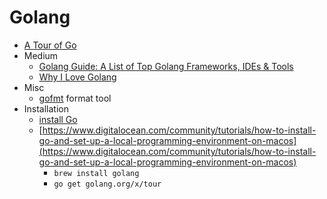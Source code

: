 # Golang

- [A Tour of Go](a-tour-of-go/a-tour-of-go.md)
- Medium
  - [Golang Guide: A List of Top Golang Frameworks, IDEs & Tools](medium/golang-guide.md)
  - [Why I Love Golang](/medium/why-i-love-golang.md)
- Misc
  - [gofmt](https://golang.org/cmd/gofmt/) format tool
- Installation
  - [install Go](https://golang.org/doc/install)
  - [https://www.digitalocean.com/community/tutorials/how-to-install-go-and-set-up-a-local-programming-environment-on-macos](https://www.digitalocean.com/community/tutorials/how-to-install-go-and-set-up-a-local-programming-environment-on-macos)
    - `brew install golang`
    - `go get golang.org/x/tour`
